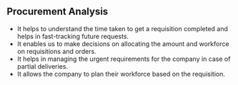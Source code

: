 ## Procurement Analysis

- It helps to understand the time taken to get a requisition completed and helps in fast-tracking future requests.
- It enables us to make decisions on allocating the amount and workforce on requisitions and orders.
- It helps in managing the urgent requirements for the company in case of partial deliveries.
- It allows the company to plan their workforce based on the requisition.
